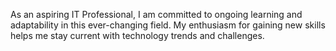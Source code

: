  As an aspiring IT Professional, I am committed to ongoing learning and adaptability in this ever-changing field. My enthusiasm for gaining new skills helps me stay current with technology trends and challenges. 
